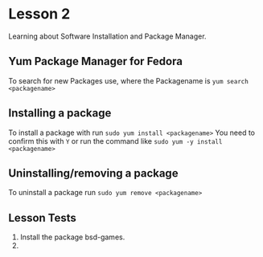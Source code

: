 # Lesson 2
Learning about Software Installation and Package Manager.

## Yum Package Manager for Fedora
To search for new Packages use, where the Packagename is _<packagename>_
`yum search <packagename>`

## Installing a package
To install a package with _<packagename>_ run
`sudo yum install <packagename>`  You need to confirm this with `Y` or run the command like
`sudo yum -y install <packagename>`

## Uninstalling/removing a package
To uninstall a package run `sudo yum remove <packagename>`

## Lesson Tests
1. Install the package bsd-games.
2. 
